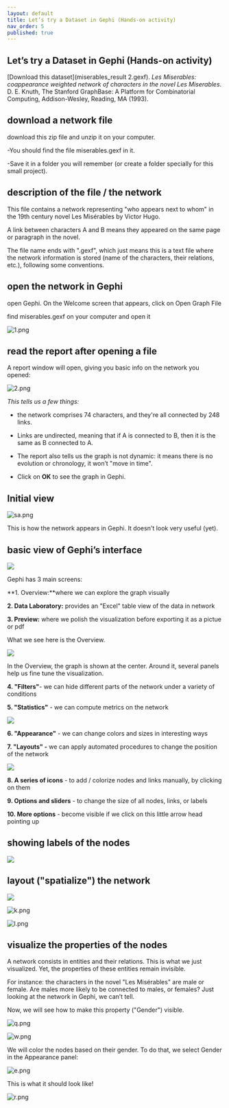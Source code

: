 ```yaml
---
layout: default
title: Let’s try a Dataset in Gephi (Hands-on activity)
nav_order: 5
published: true
---
```


## Let’s try a Dataset in Gephi (Hands-on activity)

[Download this dataset](miserables_result 2.gexf). _Les Miserables: coappearance weighted network of characters in the novel Les Miserables_. D. E. Knuth, The Stanford GraphBase: A Platform for Combinatorial Computing, Addison-Wesley, Reading, MA (1993).

## **download a network file**

download this zip file and unzip it on your computer.

-You should find the file miserables.gexf in it.

-Save it in a folder you will remember (or create a folder specially for this small project).

## **description of the file / the network**

This file contains a network representing "who appears next to whom" in the 19th century novel Les Misérables by Victor Hugo.

A link between characters A and B means they appeared on the same page or paragraph in the novel.

The file name ends with ".gexf", which just means this is a text file where the network information is stored (name of the characters, their relations, etc.), following some conventions.

## **open the network in Gephi**

open Gephi. On the Welcome screen that appears, click on Open Graph File

find miserables.gexf on your computer and open it

![1.png]({{site.baseurl}}/content/figures/1.png)


## **read the report after opening a file**

A report window will open, giving you basic info on the network you opened:

![2.png]({{site.baseurl}}/content/figures/2.png)


_This tells us a few things:_

- the network comprises 74 characters, and they're all connected by 248 links.

- Links are undirected, meaning that if A is connected to B, then it is the same as B connected to A.

- The report also tells us the graph is not dynamic: it means there is no evolution or chronology, it won’t "move in time".

- Click on **OK** to see the graph in Gephi.

## **Initial view**

![sa.png]({{site.baseurl}}/sa.png)

This is how the network appears in Gephi.  It doesn't look very useful (yet).    

## **basic view of Gephi’s interface**

![]({{site.baseurl}}//ba.png)


Gephi has 3 main screens:

**1. Overview:**where we can explore the graph visually

**2. Data Laboratory:** provides an "Excel" table view of the data in network

**3. Preview:** where we polish the visualization before exporting it as a pictue or pdf

What we see here is the Overview.

![]({{site.baseurl}}//ta.png)


In the Overview, the graph is shown at the center. Around it, several panels help us fine tune the visualization.

**4. "Filters"**- we can hide different parts of the network under a variety of conditions

**5. "Statistics"** - we can compute metrics on the network

![]({{site.baseurl}}//67.png)


**6.  "Appearance"** - we can change colors and sizes in interesting ways

**7. "Layouts" -** we can apply automated procedures to change the position of the network

![]({{site.baseurl}}//8910.png)


**8. A series of icons** - to add / colorize nodes and links manually, by clicking on them

**9. Options and sliders** - to change the size of all nodes, links, or labels

**10. More options** - become visible if we click on this little arrow head pointing up


## **showing labels of the nodes**

![]({{site.baseurl}}//h.PNG)

## **layout ("spatialize") the network**
![]({{site.baseurl}}//j.png)

![k.png]({{site.baseurl}}/k.png)

![l.png]({{site.baseurl}}/l.png)


## **visualize the properties of the nodes**
A network consists in entities and their relations. This is what we just visualized. Yet, the properties of these entities remain invisible.

For instance: the characters in the novel "Les Misérables" are male or female. Are males more likely to be connected to males, or females? Just looking at the network in Gephi, we can’t tell.

Now, we will see how to make this property ("Gender") visible.

![q.png]({{site.baseurl}}/q.png)

![w.png]({{site.baseurl}}/w.png)

We will color the nodes based on their gender. To do that, we select Gender in the Appearance panel:

![e.png]({{site.baseurl}}/e.png)

This is what it should look like!

![r.png]({{site.baseurl}}/r.png)
